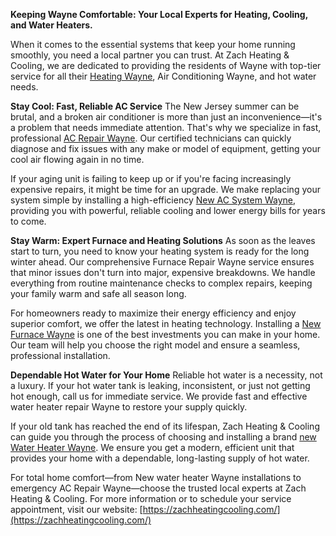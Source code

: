 **Keeping Wayne Comfortable: Your Local Experts for Heating, Cooling, and Water Heaters.**

When it comes to the essential systems that keep your home running smoothly, you need a local partner you can trust. At Zach Heating & Cooling, we are dedicated to providing the residents of Wayne with top-tier service for all their [Heating Wayne](https://zachheatingcooling.com/heating/heating-repair/), Air Conditioning Wayne, and hot water needs.

**Stay Cool: Fast, Reliable AC Service**
The New Jersey summer can be brutal, and a broken air conditioner is more than just an inconvenience—it's a problem that needs immediate attention. That's why we specialize in fast, professional [AC Repair Wayne](https://zachheatingcooling.com/air-conditioning/ac-repair/). Our certified technicians can quickly diagnose and fix issues with any make or model of equipment, getting your cool air flowing again in no time.

If your aging unit is failing to keep up or if you're facing increasingly expensive repairs, it might be time for an upgrade. We make replacing your system simple by installing a high-efficiency [New AC System Wayne](https://zachheatingcooling.com/air-conditioning/new-ac-system/), providing you with powerful, reliable cooling and lower energy bills for years to come.

**Stay Warm: Expert Furnace and Heating Solutions**
As soon as the leaves start to turn, you need to know your heating system is ready for the long winter ahead. Our comprehensive Furnace Repair Wayne service ensures that minor issues don't turn into major, expensive breakdowns. We handle everything from routine maintenance checks to complex repairs, keeping your family warm and safe all season long.

For homeowners ready to maximize their energy efficiency and enjoy superior comfort, we offer the latest in heating technology. Installing a [New Furnace Wayne](https://zachheatingcooling.com/air-conditioning/new-ac-system/system-add-ons/) is one of the best investments you can make in your home. Our team will help you choose the right model and ensure a seamless, professional installation.

**Dependable Hot Water for Your Home**
Reliable hot water is a necessity, not a luxury. If your hot water tank is leaking, inconsistent, or just not getting hot enough, call us for immediate service. We provide fast and effective water heater repair Wayne to restore your supply quickly.

If your old tank has reached the end of its lifespan, Zach Heating & Cooling can guide you through the process of choosing and installing a brand [new Water Heater Wayne](https://zachheatingcooling.com/water-heaters/service-repair/). We ensure you get a modern, efficient unit that provides your home with a dependable, long-lasting supply of hot water.

For total home comfort—from New water heater Wayne installations to emergency AC Repair Wayne—choose the trusted local experts at Zach Heating & Cooling. For more information or to schedule your service appointment, visit our website: [https://zachheatingcooling.com/](https://zachheatingcooling.com/)
